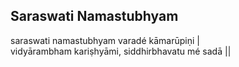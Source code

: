 ## Saraswati Namastubhyam


saraswati namastubhyam varadé kāmarūpiṇi |  
vidyārambham kariṣhyāmi, siddhirbhavatu mé sadā ||

